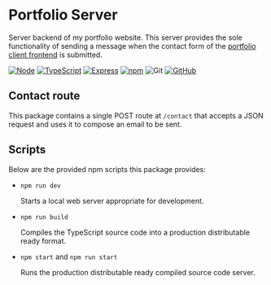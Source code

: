 # Portfolio Server

Server backend of my portfolio website. This server provides the sole
functionality of sending a message when the contact form of the
[portfolio client frontend][portfolio client] is submitted.

[![Node][node shield]][node website]
[![TypeScript][typescript shield]][typescript website]
[![Express][express shield]][express website]
[![npm][npm shield]][npm website]
![Git][git shield]
[![GitHub][github shield]][github repo]

## Contact route

This package contains a single POST route at `/contact` that accepts a JSON
request and uses it to compose an email to be sent.

## Scripts

Below are the provided npm scripts this package provides:

- `npm run dev`

    Starts a local web server appropriate for development.

- `npm run build`

    Compiles the TypeScript source code into a production distributable ready format.

- `npm start` and `npm run start`

    Runs the production distributable ready compiled source code server.

[portfolio client]: https://github.com/SnapperGee/portfolio-client "Portfolio Client"
[node shield]: https://img.shields.io/badge/node.js-6DA55F?style=for-the-badge&logo=node.js&logoColor=white "node"
[node website]: https://nodejs.org/en/about "node"
[typescript shield]: https://img.shields.io/badge/typescript-%23007ACC.svg?style=for-the-badge&logo=typescript&logoColor=white "TypeScript"
[typescript website]: https://www.typescriptlang.org/ "TypeScript"
[express shield]: https://img.shields.io/badge/express.js-%23404d59.svg?style=for-the-badge&logo=express&logoColor=%2361DAFB "Express"
[express website]: https://expressjs.com/ "Express"
[npm shield]: https://img.shields.io/badge/NPM-%23CB3837.svg?style=for-the-badge&logo=npm&logoColor=white "npm"
[npm website]: https://www.npmjs.com/ "npm"
[git shield]: https://img.shields.io/badge/git-%23F05033.svg?style=for-the-badge&logo=git&logoColor=white "Git"
[github shield]: https://img.shields.io/badge/github-%23121011.svg?style=for-the-badge&logo=github&logoColor=white "github"
[github repo]: https://github.com/SnapperGee/portfolio-server "GitHub repo"
